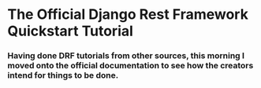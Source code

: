 # The Official Django Rest Framework Quickstart Tutorial

### Having done DRF tutorials from other sources, this morning I moved onto the official documentation to see how the creators intend for things to be done.
